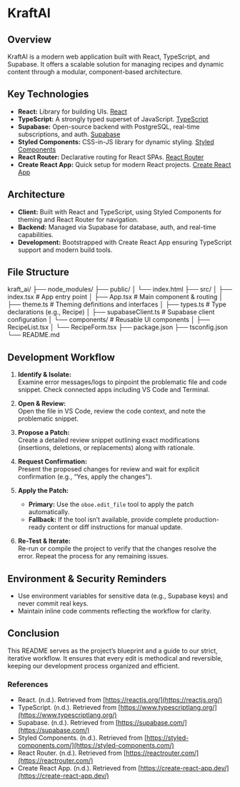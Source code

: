 # KraftAI

## Overview

KraftAI is a modern web application built with React, TypeScript, and Supabase. It offers a scalable solution for managing recipes and dynamic content through a modular, component-based architecture.

## Key Technologies

- **React:** Library for building UIs. [React](https://reactjs.org/)
- **TypeScript:** A strongly typed superset of JavaScript. [TypeScript](https://www.typescriptlang.org/)
- **Supabase:** Open-source backend with PostgreSQL, real-time subscriptions, and auth. [Supabase](https://supabase.com/)
- **Styled Components:** CSS-in-JS library for dynamic styling. [Styled Components](https://styled-components.com/)
- **React Router:** Declarative routing for React SPAs. [React Router](https://reactrouter.com/)
- **Create React App:** Quick setup for modern React projects. [Create React App](https://create-react-app.dev/)

## Architecture

- **Client:** Built with React and TypeScript, using Styled Components for theming and React Router for navigation.
- **Backend:** Managed via Supabase for database, auth, and real-time capabilities.
- **Development:** Bootstrapped with Create React App ensuring TypeScript support and modern build tools.

## File Structure
kraft_ai/
├── node_modules/
├── public/
│   └── index.html
├── src/
│   ├── index.tsx         # App entry point
│   ├── App.tsx           # Main component & routing
│   ├── theme.ts          # Theming definitions and interfaces
│   ├── types.ts          # Type declarations (e.g., Recipe)
│   ├── supabaseClient.ts # Supabase client configuration
│   └── components/       # Reusable UI components
│       ├── RecipeList.tsx
│       └── RecipeForm.tsx
├── package.json
├── tsconfig.json
└── README.md

## Development Workflow

1. **Identify & Isolate:**  
   Examine error messages/logs to pinpoint the problematic file and code snippet.  Check connected apps including VS Code and Terminal.

2. **Open & Review:**  
   Open the file in VS Code, review the code context, and note the problematic snippet.

3. **Propose a Patch:**  
   Create a detailed review snippet outlining exact modifications (insertions, deletions, or replacements) along with rationale.

4. **Request Confirmation:**  
   Present the proposed changes for review and wait for explicit confirmation (e.g., “Yes, apply the changes”).

5. **Apply the Patch:**  
   - **Primary:** Use the `oboe.edit_file` tool to apply the patch automatically.
   - **Fallback:** If the tool isn’t available, provide complete production-ready content or diff instructions for manual update.

6. **Re-Test & Iterate:**  
   Re-run or compile the project to verify that the changes resolve the error. Repeat the process for any remaining issues.

## Environment & Security Reminders

- Use environment variables for sensitive data (e.g., Supabase keys) and never commit real keys.
- Maintain inline code comments reflecting the workflow for clarity.

## Conclusion

This README serves as the project’s blueprint and a guide to our strict, iterative workflow. It ensures that every edit is methodical and reversible, keeping our development process organized and efficient.

### References

- React. (n.d.). Retrieved from [https://reactjs.org/](https://reactjs.org/)
- TypeScript. (n.d.). Retrieved from [https://www.typescriptlang.org/](https://www.typescriptlang.org/)
- Supabase. (n.d.). Retrieved from [https://supabase.com/](https://supabase.com/)
- Styled Components. (n.d.). Retrieved from [https://styled-components.com/](https://styled-components.com/)
- React Router. (n.d.). Retrieved from [https://reactrouter.com/](https://reactrouter.com/)
- Create React App. (n.d.). Retrieved from [https://create-react-app.dev/](https://create-react-app.dev/)